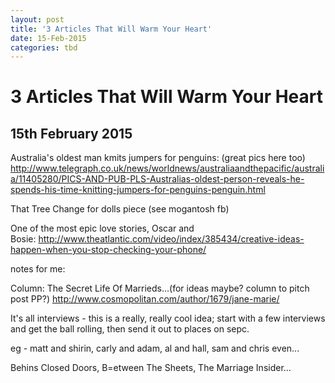 ```yaml
---
layout: post
title: '3 Articles That Will Warm Your Heart'
date: 15-Feb-2015
categories: tbd
---
```


# 3 Articles That Will Warm Your Heart

## 15th February 2015

Australia's oldest man kmits jumpers for penguins: (great pics here too) http://www.telegraph.co.uk/news/worldnews/australiaandthepacific/australia/11405280/PICS-AND-PUB-PLS-Australias-oldest-person-reveals-he-spends-his-time-knitting-jumpers-for-penguins-penguin.html

That Tree Change for dolls piece (see mogantosh fb)

 

One of the most epic love stories,  Oscar and Bosie: http://www.theatlantic.com/video/index/385434/creative-ideas-happen-when-you-stop-checking-your-phone/

 

notes for me:

Column: The Secret Life Of Marrieds...(for ideas maybe? column to pitch post PP?) http://www.cosmopolitan.com/author/1679/jane-marie/

It's all interviews - this is a really, really cool idea; start with a few interviews and get the ball rolling, then send it out to places on sepc.

 

eg - matt and shirin, carly and adam, al and hall, sam and chris even...

 

Behins Closed Doors, B=etween The Sheets, The Marriage Insider...
